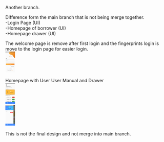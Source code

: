 Another branch.

Difference form the main branch that is not being merge together. <br>
-Login Page (UI)<br>
-Homepage of borrower (UI)<br>
-Homepage drawer (UI)<br>

The welcome page is remove after first login and the fingerprints login is move to the login page for easier login.<br>
<img src="https://github.com/chengboonrong/orix_challenge/blob/Zach/Screenshots/Login_page.jpg" width="30px"><br>

Homepage with User User Manual and Drawer<br>
<img src="https://github.com/chengboonrong/orix_challenge/blob/Zach/Screenshots/Homepage.jpg" width="30px"><br>
<img src="https://github.com/chengboonrong/orix_challenge/blob/Zach/Screenshots/Borrower_drawer.jpg" width="30px"><br>

This is not the final design and not merge into main branch.